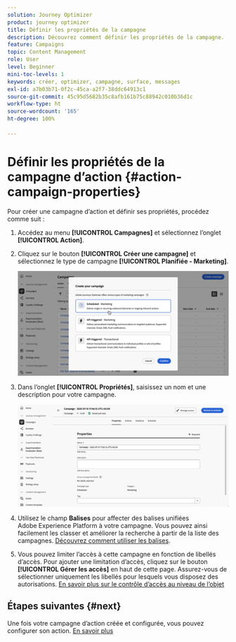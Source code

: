 ```yaml
---
solution: Journey Optimizer
product: journey optimizer
title: Définir les propriétés de la campagne
description: Découvrez comment définir les propriétés de la campagne.
feature: Campaigns
topic: Content Management
role: User
level: Beginner
mini-toc-levels: 1
keywords: créer, optimizer, campagne, surface, messages
exl-id: a7b03b71-0f2c-45ca-a2f7-38ddc64913c1
source-git-commit: 45c95d5682b35c8afb161b75c88942c010b36d1c
workflow-type: ht
source-wordcount: '165'
ht-degree: 100%

---
```


# Définir les propriétés de la campagne d’action {#action-campaign-properties}

Pour créer une campagne d’action et définir ses propriétés, procédez comme suit :

1. Accédez au menu **[!UICONTROL Campagnes]** et sélectionnez l’onglet **[!UICONTROL Action]**.

1. Cliquez sur le bouton **[!UICONTROL Créer une campagne]** et sélectionnez le type de campagne **[!UICONTROL Planifiée - Marketing]**.

   ![](assets/create-campaign-modal.png)

1. Dans l’onglet **[!UICONTROL Propriétés]**, saisissez un nom et une description pour votre campagne.

   ![](assets/create-campaign-properties.png)

1. Utilisez le champ **Balises** pour affecter des balises unifiées Adobe Experience Platform à votre campagne. Vous pouvez ainsi facilement les classer et améliorer la recherche à partir de la liste des campagnes. [Découvrez comment utiliser les balises](../start/search-filter-categorize.md#tags).

1. Vous pouvez limiter l’accès à cette campagne en fonction de libellés d’accès. Pour ajouter une limitation d’accès, cliquez sur le bouton **[!UICONTROL Gérer les accès]** en haut de cette page. Assurez-vous de sélectionner uniquement les libellés pour lesquels vous disposez des autorisations. [En savoir plus sur le contrôle d’accès au niveau de l’objet](../administration/object-based-access.md)

## Étapes suivantes {#next}

Une fois votre campagne d’action créée et configurée, vous pouvez configurer son action. [En savoir plus](campaign-action.md)
